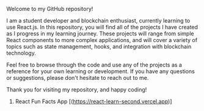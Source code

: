 Welcome to my GitHub repository!

I am a student developer and blockchain enthusiast, currently learning to use React.js. In this repository, you will find all of the projects I have created as I progress in my learning journey. These projects will range from simple React components to more complex applications, and will cover a variety of topics such as state management, hooks, and integration with blockchain technology.

Feel free to browse through the code and use any of the projects as a reference for your own learning or development. If you have any questions or suggestions, please don't hesitate to reach out to me.

Thank you for visiting my repository, and happy coding!

1. React Fun Facts App [(https://react-learn-second.vercel.app)]
